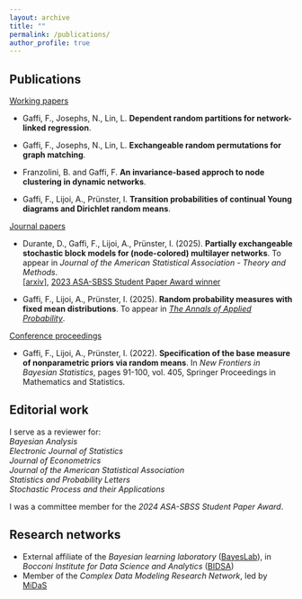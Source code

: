 ```yaml
---
layout: archive
title: ""
permalink: /publications/
author_profile: true
---
```


Publications
---

<ins>Working papers</ins>

* Gaffi, F., Josephs, N., Lin, L. **Dependent random partitions for network-linked regression**.

* Gaffi, F., Josephs, N., Lin, L. **Exchangeable random permutations for graph matching**.

* Franzolini, B. and  Gaffi, F. **An invariance-based approch to node clustering in dynamic networks**.

* Gaffi, F., Lijoi, A., Prünster, I. **Transition probabilities of continual Young diagrams and Dirichlet random means**.

<ins>Journal papers</ins>

* Durante, D., Gaffi, F., Lijoi, A., Prünster, I. (2025). **Partially exchangeable stochastic block models for (node-colored) multilayer networks**. To appear in *Journal of the American Statistical Association - Theory and Methods*.<br>
  [[arxiv]](https://arxiv.org/abs/2410.10619v1),
  [2023 ASA-SBSS Student Paper Award winner](https://community.amstat.org/sbss/awards/sbssstudentpapercompetitionwinners587)

* Gaffi, F., Lijoi, A., Prünster, I. (2025). **Random probability measures with fixed mean distributions**. To appear in *[The Annals of Applied Probability](https://imstat.org/journals-and-publications/annals-of-applied-probability/annals-of-applied-probability-future-papers/)*.

<ins>Conference proceedings</ins>

* Gaffi, F., Lijoi, A., Prünster, I. (2022). **Specification of the base measure of nonparametric priors via random means**. In *New Frontiers in Bayesian Statistics*, pages 91-100, vol. 405, Springer Proceedings in Mathematics and Statistics.


Editorial work
---

I serve as a reviewer for:<br>
_Bayesian Analysis_<br>
_Electronic Journal of Statistics_<br>
_Journal of Econometrics_<br>
_Journal of the American Statistical Association_ <br>
_Statistics and Probability Letters_<br>
_Stochastic Process and their Applications_

I was a committee member for the _2024 ASA-SBSS Student Paper Award_.

Research networks
---
* External affiliate of the *Bayesian learning laboratory* ([BayesLab](https://bayeslab.unibocconi.eu/people)), in *Bocconi Institute for Data Science and Analytics* ([BIDSA](https://www.bidsa.unibocconi.eu/wps/wcm/connect/Site/Bidsa/Home/))
* Member of the *Complex Data Modeling Research Network*, led by [MiDaS](https://midas.mat.uc.cl/network/)
